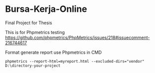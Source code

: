 # Bursa-Kerja-Online
Final Project for Thesis

This is for Phpmetrics testing
https://github.com/phpmetrics/PhpMetrics/issues/218#issuecomment-216744617

Format generate report use Phpmetrics in CMD
```shell
phpmetrics --report-html=myreport.html --excluded-dirs="vendor" D:\directory-your-project
```
